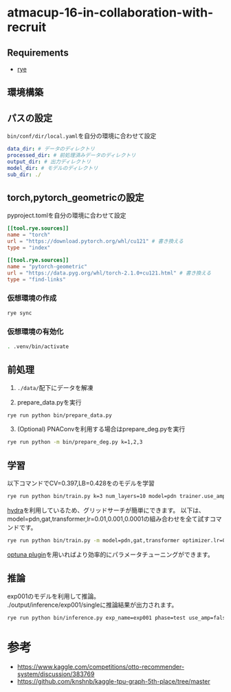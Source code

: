 # atmacup-16-in-collaboration-with-recruit

## Requirements
- [rye](https://github.com/mitsuhiko/rye)

## 環境構築

## パスの設定

```bin/conf/dir/local.yaml```を自分の環境に合わせて設定

```yaml
data_dir: # データのディレクトリ
processed_dir: # 前処理済みデータのディレクトリ
output_dir: # 出力ディレクトリ
model_dir: # モデルのディレクトリ
sub_dir: ./
```

## torch,pytorch_geometricの設定

pyproject.tomlを自分の環境に合わせて設定

```toml
[[tool.rye.sources]]
name = "torch"
url = "https://download.pytorch.org/whl/cu121" # 書き換える
type = "index"

[[tool.rye.sources]]
name = "pytorch-geometric"
url = "https://data.pyg.org/whl/torch-2.1.0+cu121.html" # 書き換える
type = "find-links"
```

### 仮想環境の作成
```bash
rye sync
```

### 仮想環境の有効化
```bash
. .venv/bin/activate
```

## 前処理

1. `./data/`配下にデータを解凍

2. prepare_data.pyを実行
```bash
rye run python bin/prepare_data.py
```

3. (Optional) PNAConvを利用する場合はprepare_deg.pyを実行
```bash
rye run python -m bin/prepare_deg.py k=1,2,3
```

## 学習

以下コマンドでCV=0.397,LB=0.428をのモデルを学習

```bash
rye run python bin/train.py k=3 num_layers=10 model=pdn trainer.use_amp=false exp_name=exp001
```

[hydra](https://hydra.cc/docs/intro/)を利用しているため、グリッドサーチが簡単にできます。
以下は、model=pdn,gat,transformer,lr=0.01,0.001,0.0001の組み合わせを全て試すコマンドです。

```bash
rye run python bin/train.py -m model=pdn,gat,transformer optimizer.lr=0.01,0.001,0.0001 exp_name=exp002
```

[optuna plugin](https://hydra.cc/docs/plugins/optuna_sweeper/)を用いればより効率的にパラメータチューニングができます。


## 推論

exp001のモデルを利用して推論。  
./output/inference/exp001/singleに推論結果が出力されます。

```bash
rye run python bin/inference.py exp_name=exp001 phase=test use_amp=false
```

# 参考

- https://www.kaggle.com/competitions/otto-recommender-system/discussion/383769
- https://github.com/knshnb/kaggle-tpu-graph-5th-place/tree/master
